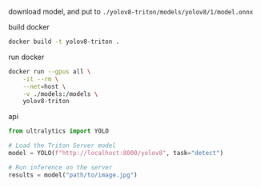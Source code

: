 download model, and put to `./yolov8-triton/models/yolov8/1/model.onnx`

build docker
```bash
docker build -t yolov8-triton .
```
run docker

```bash
docker run --gpus all \
    -it --rm \
    --net=host \
    -v ./models:/models \
    yolov8-triton
```

api
```python
from ultralytics import YOLO

# Load the Triton Server model
model = YOLO(f"http://localhost:8000/yolov8", task="detect")

# Run inference on the server
results = model("path/to/image.jpg")

```